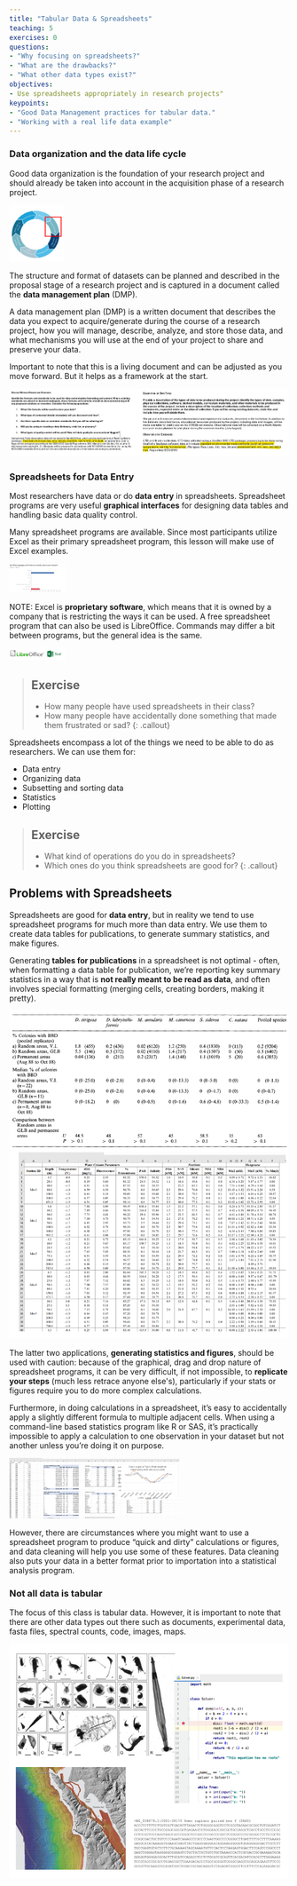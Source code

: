 ```yaml
---
title: "Tabular Data & Spreadsheets"
teaching: 5
exercises: 0
questions:
- "Why focusing on spreadsheets?"
- "What are the drawbacks?"
- "What other data types exist?"
objectives:
- Use spreadsheets appropriately in research projects"
keypoints:
- "Good Data Management practices for tabular data."
- "Working with a real life data example"
---
```


### Data organization and the data life cycle

Good data organization is the foundation of your research project and should already be taken into account in the acquisition phase of a research project. 

<img src="../fig/data-life-cycle-acquisition.png" alt="data-life-cycle-acquisition" style="zoom:10%;" />

The structure and format of datasets can be planned and described in the proposal stage of a research project and is captured in a document called the **data management plan** (DMP).

A data management plan (DMP) is a written document that describes the  data you expect to acquire/generate during the course of a research  project, how you will manage, describe, analyze, and store those data, and what mechanisms you will use at the end of your project to share and preserve your data.

Important to note that this is a living document and can be adjusted as you move forward. But it helps as a framework at the start. 

![dmp-data-organization](../fig/dmp-data-organization.png)

### Spreadsheets for Data Entry

Most researchers have data or do **data entry** in spreadsheets. Spreadsheet programs are very useful **graphical interfaces** for designing data tables and handling basic data quality control. 

Many spreadsheet programs are available. Since most participants utilize Excel as their primary spreadsheet program, this lesson will make use of Excel examples.

<img src="../fig/survey-results-tools.png" alt="data-types" style="zoom:10%;" />



NOTE: Excel is **proprietary software**, which means that it is owned by a company that is restricting the ways it can be used. A free spreadsheet program that can also be used is LibreOffice. Commands may differ a bit between programs, but the general idea is the same.



<img src="../fig/libreoffice-excel.png" alt="data-types" style="zoom:10%;" />





> ## Exercise
> - How many people have used spreadsheets in their class?
> - How many people have accidentally done something that made them frustrated or sad?
> {: .callout}



Spreadsheets encompass a lot of the things we need to be able to do as researchers. We can use them for:

- Data entry
- Organizing data
- Subsetting and sorting data
- Statistics
- Plotting

> ## Exercise
> - What kind of operations do you do in spreadsheets?
> - Which ones do you think spreadsheets are good for?
> {: .callout}



## Problems with Spreadsheets

Spreadsheets are good for **data entry**, but in reality we tend to use spreadsheet programs for much more than data entry. We use them to create data tables for publications, to generate summary statistics, and make figures.

Generating **tables for publications** in a spreadsheet is not optimal - often, when formatting a data table for publication, we’re reporting key summary statistics in a way that is **not really meant to be read as data**, and often involves special formatting (merging cells, creating borders, making it pretty). 

![publication-layout](../fig/layout-publication.png)

The latter two applications, **generating statistics and figures**, should be used with caution: because of the graphical, drag and drop nature of spreadsheet programs, it can be very difficult, if not impossible, to **replicate your steps** (much less retrace anyone else's), particularly if your stats or figures require you to do more complex calculations. 

Furthermore, in doing calculations in a spreadsheet, it’s easy to accidentally apply a slightly different formula to multiple adjacent cells. When using a  command-line based statistics program like R or SAS, it’s practically impossible to apply a calculation to one observation in your  dataset but not another unless you’re doing it on purpose. 

<img src="../fig/data-table-analysis.png" alt="datatable-figure" style="zoom:30%;" />

However, there are circumstances where you might want to use a spreadsheet program to produce “quick and dirty” calculations or figures, and data cleaning will help you use some of these features. Data cleaning also puts your data in a better format prior to importation into a statistical analysis program. 

### Not all data is tabular

The focus of this class is tabular data. However, it is important to note that there are other data types out there such as documents, experimental data, fasta files, spectral counts, code, images, maps. 

<img src="../fig/other-data-types.png" alt="data-types" style="zoom:0%;" />







